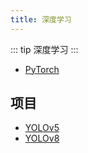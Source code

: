 ```yaml
---
title: 深度学习
---
```


::: tip
深度学习
:::

- [PyTorch](https://pytorch.org/)

## 项目
- [YOLOv5](https://github.com/ultralytics/yolov5)
- [YOLOv8](https://github.com/ultralytics/ultralytics)